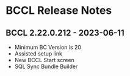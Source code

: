 # BCCL Release Notes

## BCCL 2.22.0.212 - 2023-06-11
- Minimum BC Version is 20
- Assisted setup link
- New BCCL Start screen
- SQL Sync Bundle Builder
